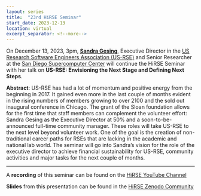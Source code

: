 ```yaml
---
layout: series
title:  "23rd HiRSE Seminar"
start_date: 2023-12-13
location: virtual
excerpt_separator: <!--more-->
---
```


On December 13, 2023, 3pm, [**Sandra Gesing**](http://sandra-gesing.com), Executive Director in the [US Research Software Engineers Association (US-RSE)](https://us-rse.org/) and Senior Researcher at the [San Diego Supercomputer Center](https://www.sdsc.edu/) will continue the HiRSE Seminar with her talk on **US-RSE: Envisioning the Next Stage and Defining Next Steps**. 
<!--more-->

**Abstract**:
US-RSE has had a lot of momentum and positive energy from the beginning in 2017. It gained even more in the last couple of months evident in the rising numbers of members growing to over 2100 and the sold out inaugural conference in Chicago. The grant of the Sloan foundation allows for the first time that staff members can complement the volunteer effort: Sandra Gesing as the Executive Director at 50% and a soon-to-be-announced full-time community manager. These roles will take US-RSE to the next level beyond volunteer work. One of the goal is the creation of non-traditional career paths  for RSEs that are lacking in the academic and national lab world. The seminar will go into Sandra’s vision for the role of the executive director to achieve financial sustainability for US-RSE, community activities and major tasks for the next couple of months.

***
A **recording** of this seminar can be found on the [HiRSE YouTube Channel](https://www.youtube.com/watch?v=Gy2i1borUPc)

**Slides** from this presentation can be found in the [HiRSE Zenodo Community](https://zenodo.org/records/10402076)
